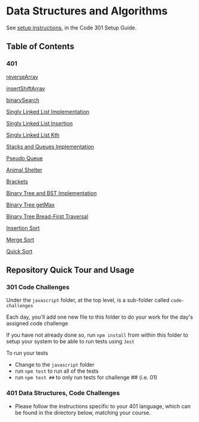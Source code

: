 # Data Structures and Algorithms

See [setup instructions](https://codefellows.github.io/setup-guide/code-301/3-code-challenges), in the Code 301 Setup Guide.

## Table of Contents

### 401

[reverseArray](java/reverseArray)

[insertShiftArray](java/insertShiftArray)

[binarySearch](java/binarysearch)

[Singly Linked List Implementation](java/datastructures/Singly-Linked-List-README.md)

[Singly Linked List Insertion](java/datastructures/Linked-List-Insertions-README.md)

[Singly Linked List Kth](java/datastructures/Singly-Linked-List-kth-README.md)

[Stacks and Queues Implementation](java/datastructures/Stacks-and-Queues-README.md)

[Pseudo Queue](java/datastructures/Stacks-Queue-Pseudo-README.md)

[Animal Shelter](java/datastructures/Stacks-Queue-Animal-Shelter-README.md)

[Brackets](java/datastructures/Stacks-Queue-Brackets-README.md)

[Binary Tree and BST Implementation](java/datastructures/Trees-README.md)

[Binary Tree getMax](java/datastructures/Trees-Max-README.md)

[Binary Tree Bread-First Traversal](java/datastructures/Trees-Breadth-First-README.md)

[Insertion Sort](java/sorting/insertion/README.md)

[Merge Sort](java/sorting/merge/README.md)

[Quick Sort](java/sorting/quick/README.md)

## Repository Quick Tour and Usage

### 301 Code Challenges

Under the `javascript` folder, at the top level, is a sub-folder called `code-challenges`

Each day, you'll add one new file to this folder to do your work for the day's assigned code challenge

If you have not already done so, run `npm install` from within this folder to setup your system to be able to run tests using `Jest`

To run your tests

- Change to the `javascript` folder
- run `npm test` to run all of the tests
- run `npm test ##` to only run tests for challenge ## (i.e. 01)

### 401 Data Structures, Code Challenges

- Please follow the instructions specific to your 401 language, which can be found in the directory below, matching your course.
